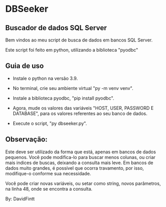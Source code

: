 # DBSeeker

## Buscador de dados SQL Server

Bem vindos ao meu script de busca de dados em bancos SQL Server.

Este script foi feito em python, utilizando a biblioteca "pyodbc"

## Guia de uso
- Instale o python na versão 3.9.

- No terminal, crie seu ambiente virtual "py -m venv venv".

- Instale a biblioteca pyodbc, "pip install pyodbc".

- Agora, mude os valores das variáveis "HOST, USER, PASSWORD E DATABASE", para os valores referentes ao seu banco de dados.

- Execute o script, "py dbseeker.py".

## Observação:

Este deve ser utilizado da forma que está, apenas em bancos de dados pequenos. Você pode modifica-lo para buscar menos colunas, 
ou criar mais indices de buscas, deixando a consulta mais leve. Em bancos de dados muito grandes, é possível que ocorra travamento,
por isso, modifique-o conforme sua necessidade.

Você pode criar novas variáveis, ou setar como string, novos parâmetros, na linha 48, onde se encontra a consulta.

By: DavidFintt

